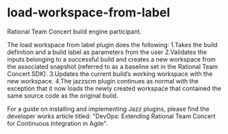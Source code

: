 load-workspace-from-label
=========================

Rational Team Concert build engine participant.

The load workspace from label plugin does the following:
1.Takes the build definition and a build label as parameters from the user
2.Validates the inputs belonging to a successful build and creates a new workspace from the associated snapshot (referred to as a baseline set in the Rational Team Concert SDK). 
3.Updates the current build’s working workspace with the new workspace. 
4.The jazzscm plugin continues as normal with the exception that it now loads the newly created workspace that contained the same source code as the original build.

For a guide on installing and implementing Jazz plugins, please find the developer works article titled: "DevOps: Extending Rational Team Concert for Continuous Integration in Agile".

